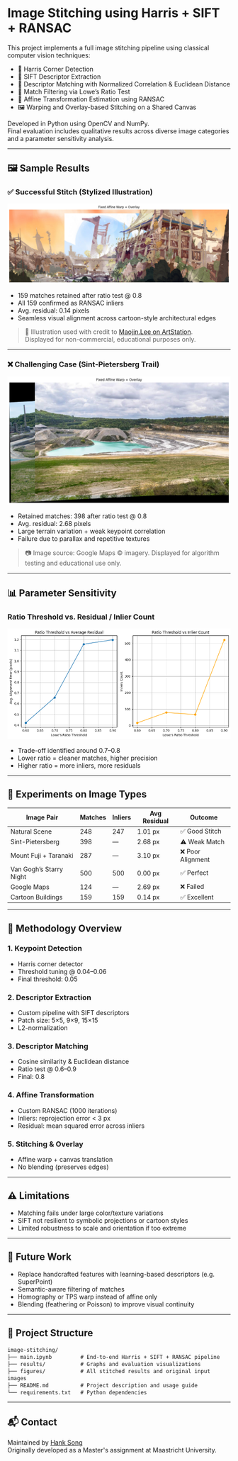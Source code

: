 # Image Stitching using Harris + SIFT + RANSAC

This project implements a full image stitching pipeline using classical computer vision techniques:

- 🧠 Harris Corner Detection
- 🧬 SIFT Descriptor Extraction
- 📏 Descriptor Matching with Normalized Correlation & Euclidean Distance
- 🎯 Match Filtering via Lowe’s Ratio Test
- 🧭 Affine Transformation Estimation using RANSAC
- 🖼️ Warping and Overlay-based Stitching on a Shared Canvas

Developed in Python using OpenCV and NumPy.  
Final evaluation includes qualitative results across diverse image categories and a parameter sensitivity analysis.

---

## 🖼️ Sample Results

### ✅ Successful Stitch (Stylized Illustration)

![Successful Overlay](figures/stitch_demo_illustration.png)

- 159 matches retained after ratio test @ 0.8
- All 159 confirmed as RANSAC inliers
- Avg. residual: 0.14 pixels  
- Seamless visual alignment across cartoon-style architectural edges

> 🎨 Illustration used with credit to [Maojin.Lee on ArtStation](https://www.artstation.com/maojin_lee/albums/1658825).  
Displayed for non-commercial, educational purposes only.

---

### ❌ Challenging Case (Sint-Pietersberg Trail)

![Failed Overlay](figures/stitch_fail_sintpietersberg.png)

- Retained matches: 398 after ratio test @ 0.8  
- Avg. residual: 2.68 pixels  
- Large terrain variation + weak keypoint correlation  
- Failure due to parallax and repetitive textures

> 📷 Image source: Google Maps © imagery. Displayed for algorithm testing and educational use only.



---

## 📊 Parameter Sensitivity

### Ratio Threshold vs. Residual / Inlier Count

![Threshold Graphs](results/Ratio_ThresholdvsAverage_Residual&Inlier_Count.png)

- Trade-off identified around 0.7–0.8  
- Lower ratio = cleaner matches, higher precision  
- Higher ratio = more inliers, more residuals

---

## 🧪 Experiments on Image Types

| Image Pair                  | Matches | Inliers | Avg Residual | Outcome         |
|-----------------------------|---------|---------|--------------|------------------|
| Natural Scene               | 248     | 247     | 1.01 px      | ✅ Good Stitch    |
| Sint-Pietersberg            | 398     | —       | 2.68 px      | ⚠️ Weak Match     |
| Mount Fuji + Taranaki       | 287     | —       | 3.10 px      | ❌ Poor Alignment |
| Van Gogh’s Starry Night     | 500     | 500     | 0.00 px      | ✅ Perfect        |
| Google Maps                 | 124     | —       | 2.69 px      | ❌ Failed         |
| Cartoon Buildings           | 159     | 159     | 0.14 px      | ✅ Excellent      |

---

## 🧠 Methodology Overview

### 1. Keypoint Detection
- Harris corner detector
- Threshold tuning @ 0.04–0.06
- Final threshold: 0.05

### 2. Descriptor Extraction
- Custom pipeline with SIFT descriptors
- Patch size: 5×5, 9×9, 15×15
- L2-normalization

### 3. Descriptor Matching
- Cosine similarity & Euclidean distance
- Ratio test @ 0.6–0.9
- Final: 0.8

### 4. Affine Transformation
- Custom RANSAC (1000 iterations)
- Inliers: reprojection error < 3 px
- Residual: mean squared error across inliers

### 5. Stitching & Overlay
- Affine warp + canvas translation
- No blending (preserves edges)

---

## ⚠️ Limitations

- Matching fails under large color/texture variations
- SIFT not resilient to symbolic projections or cartoon styles
- Limited robustness to scale and orientation if too extreme

---

## 🚀 Future Work

- Replace handcrafted features with learning-based descriptors (e.g. SuperPoint)
- Semantic-aware filtering of matches
- Homography or TPS warp instead of affine only
- Blending (feathering or Poisson) to improve visual continuity

---

## 📂 Project Structure
```
image-stitching/
├── main.ipynb         # End-to-end Harris + SIFT + RANSAC pipeline
├── results/           # Graphs and evaluation visualizations
├── figures/           # All stitched results and original input images
├── README.md          # Project description and usage guide
└── requirements.txt   # Python dependencies
```

---

## 📬 Contact
Maintained by [Hank Song](https://github.com/HANKSOONG)  
Originally developed as a Master's assignment at Maastricht University.
